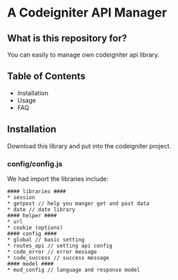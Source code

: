 # A Codeigniter API Manager #

## What is this repository for? ##

You can easily to manage own codeigniter api library.

## Table of Contents ##

* Installation
* Usage
* FAQ

## Installation ##
Download this library and put into the codeigniter project.

### config/config.js ###
We had import the libraries include:
```
#### libraries ####
* session 
* getpost // help you manger get and post data
* date // date library
#### helper ####
* url
* cookie (options)
#### config ####
* global // basic setting
* routes_api // setting api config
* code_error // error message
* code_success // success message
#### model ####
* mod_config // language and response model
```


